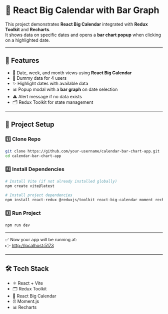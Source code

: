 # 📅 React Big Calendar with Bar Graph  

This project demonstrates **React Big Calendar** integrated with **Redux Toolkit** and **Recharts**.  
It shows data on specific dates and opens a **bar chart popup** when clicking on a highlighted date.  

---

## 🚀 Features  
- 📆 Date, week, and month views using **React Big Calendar**  
- 👤 Dummy data for 4 users  
- ✨ Highlight dates with available data  
- 📊 Popup modal with a **bar graph** on date selection  
- ⚠️ Alert message if no data exists  
- 🗂 Redux Toolkit for state management  

---

## 📂 Project Setup  

### 1️⃣ Clone Repo  
```bash
git clone https://github.com/your-username/calendar-bar-chart-app.git
cd calendar-bar-chart-app
```

### 2️⃣ Install Dependencies  
```bash
# Install Vite (if not already installed globally)
npm create vite@latest

# Install project dependencies
npm install react-redux @reduxjs/toolkit react-big-calendar moment recharts
```

### 3️⃣ Run Project  
```bash
npm run dev
```

---

✅ Now your app will be running at:  
👉 [http://localhost:5173](http://localhost:5173)  

---

## 🛠 Tech Stack  
- ⚛️ React + Vite  
- 🗂 Redux Toolkit  
- 📆 React Big Calendar  
- ⏰ Moment.js  
- 📊 Recharts  
